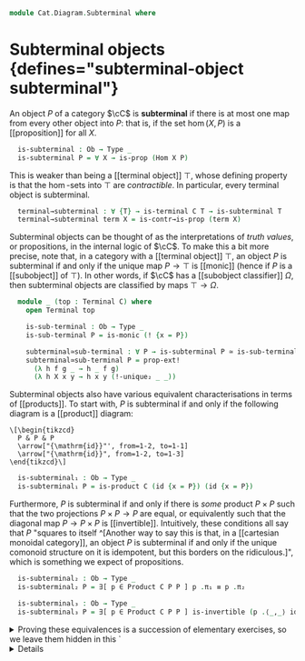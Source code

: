 <!--
```agda
open import Cat.Diagram.Terminal
open import Cat.Diagram.Product
open import Cat.Prelude

import Cat.Reasoning

open Product
```
-->

```agda
module Cat.Diagram.Subterminal where
```

# Subterminal objects {defines="subterminal-object subterminal"}

<!--
```agda
module _ {o ℓ} (C : Precategory o ℓ) where
  open Cat.Reasoning C
```
-->

An object $P$ of a category $\cC$ is **subterminal** if there is at most
one map from every other object into $P$: that is, if the set
$\hom(X, P)$ is a [[proposition]] for all $X$.

```agda
  is-subterminal : Ob → Type _
  is-subterminal P = ∀ X → is-prop (Hom X P)
```

This is weaker than being a [[terminal object]] $\top$, whose defining
property is that the $\hom$-sets into $\top$ are *contractible*.
In particular, every terminal object is subterminal.

```agda
  terminal→subterminal : ∀ {T} → is-terminal C T → is-subterminal T
  terminal→subterminal term X = is-contr→is-prop (term X)
```

Subterminal objects can be thought of as the interpretations of *truth
values*, or propositions, in the internal logic of $\cC$. To make this a
bit more precise, note that, in a category with a [[terminal object]] $\top$,
an object $P$ is subterminal if and only if the unique map $P \to \top$
is [[monic]] (hence if $P$ is a [[subobject]] of $\top$).
In other words, if $\cC$ has a [[subobject classifier]] $\Omega$, then
subterminal objects are classified by maps $\top \to \Omega$.

```agda
  module _ (top : Terminal C) where
    open Terminal top

    is-sub-terminal : Ob → Type _
    is-sub-terminal P = is-monic (! {x = P})

    subterminal≃sub-terminal : ∀ P → is-subterminal P ≃ is-sub-terminal P
    subterminal≃sub-terminal P = prop-ext!
      (λ h f g _ → h _ f g)
      (λ h X x y → h x y (!-unique₂ _ _))
```

Subterminal objects also have various equivalent characterisations in
terms of [[products]]. To start with, $P$ is subterminal if and only if
the following diagram is a [[product]] diagram:

~~~{.quiver}
\[\begin{tikzcd}
  P & P & P
  \arrow["{\mathrm{id}}"', from=1-2, to=1-1]
  \arrow["{\mathrm{id}}", from=1-2, to=1-3]
\end{tikzcd}\]
~~~

```agda
  is-subterminal₁ : Ob → Type _
  is-subterminal₁ P = is-product C (id {x = P}) (id {x = P})
```

Furthermore, $P$ is subterminal if and only if there is *some* product
$P \times P$ such that the two projections $P \times P \to P$ are equal,
or equivalently such that the diagonal map $P \to P \times P$ is
[[invertible]].
Intuitively, these conditions all say that $P$ "squares to itself
^[Another way to say this is that, in a [[cartesian monoidal category]],
an object $P$ is subterminal if and only if the unique comonoid structure
on it is idempotent, but this borders on the ridiculous.]", which is
something we expect of propositions.

```agda
  is-subterminal₂ : Ob → Type _
  is-subterminal₂ P = ∃[ p ∈ Product C P P ] p .π₁ ≡ p .π₂

  is-subterminal₃ : Ob → Type _
  is-subterminal₃ P = ∃[ p ∈ Product C P P ] is-invertible (p .⟨_,_⟩ id id)
```

<details>
<summary>Proving these equivalences is a succession of elementary
exercises, so we leave them hidden in this `<details>` tag.</summary>

```agda
  module _ (P : Ob) where
    is-subterminal₀→₁ : is-subterminal P → is-subterminal₁ P
    is-subterminal₀→₁ h .is-product.⟨_,_⟩ f g = f
    is-subterminal₀→₁ h .is-product.π₁∘⟨⟩ = idl _
    is-subterminal₀→₁ h .is-product.π₂∘⟨⟩ = idl _ ∙ h _ _ _
    is-subterminal₀→₁ h .is-product.unique a b = sym (idl _) ∙ a

    is-subterminal₁→₀ : is-subterminal₁ P → is-subterminal P
    is-subterminal₁→₀ h X f g = sym (h .is-product.π₁∘⟨⟩) ∙ h .is-product.π₂∘⟨⟩

    is-subterminal₁→₂ : is-subterminal₁ P → is-subterminal₂ P
    is-subterminal₁→₂ h = inc (p , refl)
      where
        p : Product C P P
        p .apex = P
        p .π₁ = id
        p .π₂ = id
        p .has-is-product = h

    is-subterminal₂→₀ : is-subterminal₂ P → is-subterminal P
    is-subterminal₂→₀ = rec! λ p h X f g →
      sym (p .π₁∘⟨⟩) ∙∙ h ⟩∘⟨refl ∙∙ p .π₂∘⟨⟩

    is-subterminal₁→₃ : is-subterminal₁ P → is-subterminal₃ P
    is-subterminal₁→₃ h = inc (p , subst is-invertible eq id-invertible)
      where
        p : Product C P P
        p .apex = P
        p .π₁ = id
        p .π₂ = id
        p .has-is-product = h

        eq : id ≡ h .is-product.⟨_,_⟩ id id
        eq = h .is-product.unique (idl _) (idl _)

    is-subterminal₃→₁ : is-subterminal₃ P → is-subterminal₁ P
    is-subterminal₃→₁ = rec! λ p h →
      is-product-iso-apex h (p .π₁∘⟨⟩) (p .π₂∘⟨⟩) (p .has-is-product)
```
</details>
